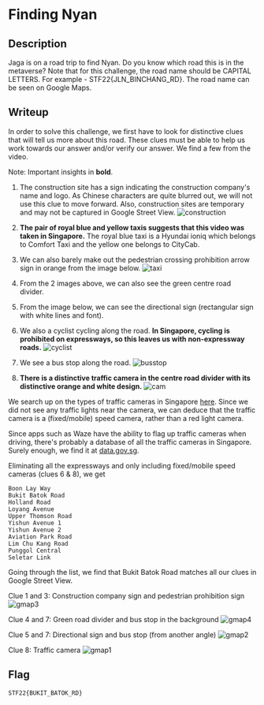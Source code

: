 # Finding Nyan 
## Description
Jaga is on a road trip to find Nyan. Do you know which road this is in the metaverse?
Note that for this challenge, the road name should be CAPITAL LETTERS. For example - STF22{JLN_BINCHANG_RD}. The road name can be seen on Google Maps.

## Writeup
In order to solve this challenge, we first have to look for distinctive clues that will tell us more about this road. These clues must be able to help us work towards our answer and/or verify our answer. We find a few from the video.

Note: Important insights in **bold**.

1. The construction site has a sign indicating the construction company's name and logo. As Chinese characters are quite blurred out, we will not use this clue to move forward. Also, construction sites are temporary and may not be captured in Google Street View.
![construction](img1.png)

2. **The pair of royal blue and yellow taxis suggests that this video was taken in Singapore.** The royal blue taxi is a Hyundai ioniq which belongs to Comfort Taxi and the yellow one belongs to CityCab.

3. We can also barely make out the pedestrian crossing prohibition arrow sign in orange from the image below.
![taxi](img5.png)


4. From the 2 images above, we can also see the green centre road divider.

5. From the image below, we can see the directional sign (rectangular sign with white lines and font).

6. We also a cyclist cycling along the road. **In Singapore, cycling is prohibited on expressways, so this leaves us with non-expressway roads.**
![cyclist](img3.png)

7. We see a bus stop along the road.
![busstop](img2.png)

8. **There is a distinctive traffic camera in the centre road divider with its distinctive orange and white design.**
![cam](img4.png)

We search up on the types of traffic cameras in Singapore [here](https://www.motorist.sg/article/127/the-5-different-types-of-traffic-cameras-in-singapore). Since we did not see any traffic lights near the camera, we can deduce that the traffic camera is a (fixed/mobile) speed camera, rather than a red light camera.

Since apps such as Waze have the ability to flag up traffic cameras when driving, there's probably a database of all the traffic cameras in Singapore. Surely enough, we find it at [data.gov.sg](https://data.gov.sg/dataset/location-of-speed-enforcement-cameras).

Eliminating all the expressways and only including fixed/mobile speed cameras (clues 6 & 8), we get
```
Boon Lay Way
Bukit Batok Road
Holland Road
Loyang Avenue
Upper Thomson Road
Yishun Avenue 1
Yishun Avenue 2
Aviation Park Road
Lim Chu Kang Road
Punggol Central
Seletar Link
```

Going through the list, we find that Bukit Batok Road matches all our clues in Google Street View.

Clue 1 and 3: Construction company sign and pedestrian prohibition sign
![gmap3](gmap3.png)

Clue 4 and 7: Green road divider and bus stop in the background
![gmap4](gmap4.png)

Clue 5 and 7: Directional sign and bus stop (from another angle)
![gmap2](gmap2.png)

Clue 8: Traffic camera
![gmap1](gmap1.png)

## Flag
`STF22{BUKIT_BATOK_RD}`


